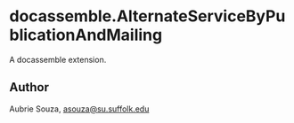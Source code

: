 # docassemble.AlternateServiceByPublicationAndMailing

A docassemble extension.

## Author

Aubrie Souza, asouza@su.suffolk.edu

